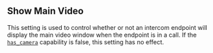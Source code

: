 ## Show Main Video

This setting is used to control whether or not an intercom endpoint will display the main video window when the endpoint is in a call. If the [`has_camera`][1] capability is false, this setting has no effect.

[1]:	https://snap-one.github.io/docs-driverworks-proxyprotocol/#intercom-capabilities-has_camera